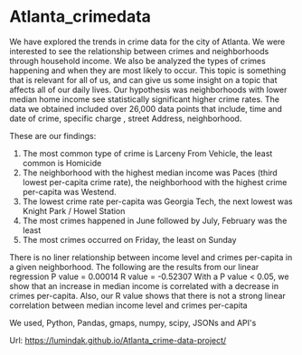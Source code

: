 # Atlanta_crimedata
We have explored the trends in crime data for the city of Atlanta. We were interested to see the relationship between crimes and neighborhoods through household income. We also be analyzed the types of crimes happening and when they are most likely to occur. This topic is something that is relevant for all of us, and can give us some insight on a topic that affects all of our daily lives.
Our hypothesis was  neighborhoods with lower median home income see  statistically significant higher crime rates.
The data we obtained included over 26,000 data points that include, time and date of crime, specific charge , street Address, neighborhood.

These are our findings:
1. The most common type of crime is Larceny From Vehicle, the least common is Homicide
2. The neighborhood with the highest median income was Paces (third lowest per-capita crime rate), the neighborhood with the highest crime per-capita was Westend.
3. The lowest crime rate per-capita was Georgia Tech, the next lowest was Knight Park / Howel Station
4. The most crimes happened in June followed by July, February was the least
5. The most crimes occurred on Friday, the least on Sunday

There is no liner relationship between income level and crimes per-capita in a given neighborhood.
The following are the results from our linear regression
P value = 0.00014
R value = -0.52307
With a P value < 0.05, we show that an increase in median income is correlated with a decrease in crimes per-capita. Also, our R value shows that there is not a strong linear correlation between median income level and crimes per-capita


We used, Python, Pandas, gmaps, numpy, scipy, JSONs and API's
<br>

Url: https://lumindak.github.io/Atlanta_crime-data-project/
